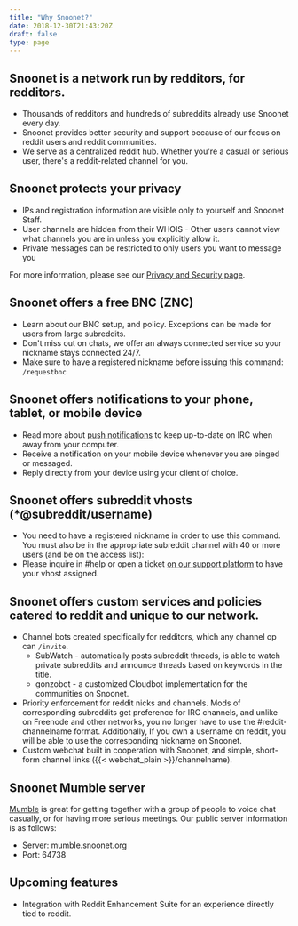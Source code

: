 ```yaml
---
title: "Why Snoonet?"
date: 2018-12-30T21:43:20Z
draft: false
type: page
---
```


## Snoonet is a network run by redditors, for redditors.

* Thousands of redditors and hundreds of subreddits already use Snoonet every day.
* Snoonet provides better security and support because of our focus on reddit
  users and reddit communities.
* We serve as a centralized reddit hub. Whether you're a casual or serious user,
  there's a reddit-related channel for you.

## Snoonet protects your privacy

* IPs and registration information are visible only to yourself and Snoonet
  Staff.
* User channels are hidden from their WHOIS - Other users cannot view what
  channels you are in unless you explicitly allow it.
* Private messages can be restricted to only users you want to message you

For more information, please see our [Privacy and Security page](/privacy).

## Snoonet offers a free BNC (ZNC)

* Learn about our BNC setup, and policy. Exceptions can be made for users from
  large subreddits.
* Don't miss out on chats, we offer an always connected service so your nickname
  stays connected 24/7.
* Make sure to have a registered nickname before issuing this command: `/requestbnc`

## Snoonet offers notifications to your phone, tablet, or mobile device

* Read more about [push notifications](/push) to keep up-to-date on IRC when
  away from your computer.
* Receive a notification on your mobile device whenever you are pinged or
  messaged.
* Reply directly from your device using your client of choice.

## Snoonet offers subreddit vhosts (*@subreddit/username)
* You need to have a registered nickname in order to use this command. You must
  also be in the appropriate subreddit channel with 40 or more users (and be on
  the access list):
* Please inquire in #help or open a ticket [on our support platform](https://support.snoonet.org/)
  to have your vhost assigned.

## Snoonet offers custom services and policies catered to reddit and unique to our network.

* Channel bots created specifically for redditors, which any channel op can
  `/invite`.
  - SubWatch - automatically posts subreddit threads, is able to watch private
    subreddits and announce threads based on keywords in the title.
  - gonzobot - a customized Cloudbot implementation for the communities on
    Snoonet.
* Priority enforcement for reddit nicks and channels. Mods of corresponding
  subreddits get preference for IRC channels, and unlike on Freenode and other
  networks, you no longer have to use the #reddit-channelname format.
  Additionally, If you own a username on reddit, you will be able to use the
  corresponding nickname on Snoonet.
* Custom webchat built in cooperation with Snoonet, and simple, short-form
  channel links ({{< webchat_plain >}}/channelname).

## Snoonet Mumble server

[Mumble](http://wiki.mumble.info/wiki/Main_Page) is great for getting together
with a group of people to voice chat casually, or for having more serious
meetings. Our public server information is as follows:

* Server: mumble.snoonet.org
* Port: 64738

## Upcoming features

* Integration with Reddit Enhancement Suite for an experience directly tied to reddit.

